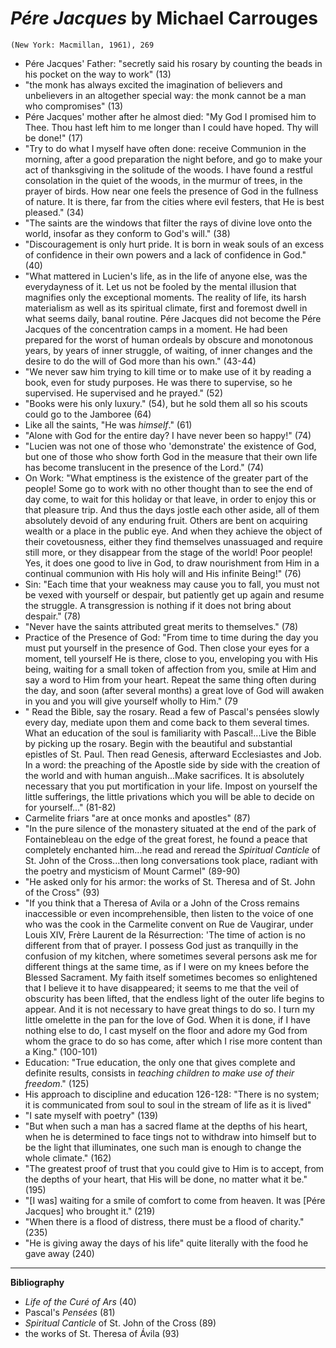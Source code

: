 
# *Pére Jacques* by Michael Carrouges

`(New York: Macmillan, 1961), 269`

- Pére Jacques' Father: "secretly said his rosary by counting the beads in his pocket on the way to work" (13)
- "the monk has always excited the imagination of believers and unbelievers in an altogether special way: the monk cannot be a man who compromises" (13)
- Pére Jacques' mother after he almost died: "My God I promised him to Thee. Thou hast left him to me longer than I could have hoped. Thy will be done!" (17)
- "Try to do what I myself have often done: receive Communion in the morning, after a good preparation the night before, and go to make your act of thanksgiving in the solitude of the woods. I have found a restful consolation in the quiet of the woods, in the murmur of trees, in the prayer of birds. How near one feels the presence of God in the fullness of nature. It is there, far from the cities where evil festers, that He is best pleased." (34)
- "The saints are the windows that filter the rays of divine love onto the world, insofar as they conform to God's will." (38)
- "Discouragement is only hurt pride. It is born in weak souls of an excess of confidence in their own powers and a lack of confidence in God." (40)
- "What mattered in Lucien's life, as in the life of anyone else, was the everydayness of it. Let us not be fooled by the mental illusion that magnifies only the exceptional moments. The reality of life, its harsh materialism as well as its spiritual climate, first and foremost dwell in what seems daily, banal routine. Pére Jacques did not become the Pére Jacques of the concentration camps in a moment. He had been prepared for the worst of human ordeals by obscure and monotonous years, by years of inner struggle, of waiting, of inner changes and the desire to do the will of God more than his own." (43-44)
- "We never saw him trying to kill time or to make use of it by reading a book, even for study purposes. He was there to supervise, so he supervised. He supervised and he prayed." (52)
- "Books were his only luxury." (54), but he sold them all so his scouts could go to the Jamboree (64)
- Like all the saints, "He was *himself*." (61)
- "Alone with God for the entire day? I have never been so happy!" (74)
- "Lucien was not one of those who 'demonstrate' the existence of God, but one of those who show forth God in the measure that their own life has become translucent in the presence of the Lord." (74)
- On Work: "What emptiness is the existence of the greater part of the people! Some go to work with no other thought than to see the end of day come, to wait for this holiday or that leave, in order to enjoy this or that pleasure trip. And thus the days jostle each other aside, all of them absolutely devoid of any enduring fruit. Others are bent on acquiring wealth or a place in the public eye. And when they achieve the object of their covetousness, either they find themselves unassuaged and require still more, or they disappear from the stage of the world! Poor people! Yes, it does one good to live in God, to draw nourishment from Him in a continual communion with His holy will and His infinite Being!" (76)
- Sin: "Each time that your weakness may cause you to fall, you must not be vexed with yourself or despair, but patiently get up again and resume the struggle. A transgression is nothing if it does not bring about despair."  (78)
- "Never have the saints attributed great merits to themselves." (78)
- Practice of the Presence of God: "From time to time during the day you must put yourself in the presence of God. Then close your eyes for a moment, tell yourself He is there, close to you, enveloping you with His being, waiting for a small token of affection from you, smile at Him and say a word to Him from your heart. Repeat the same thing often during the day, and soon (after several months) a great love of God will awaken in you and you will give yourself wholly to Him." (79
- " Read the Bible, say the rosary. Read a few of Pascal's pensées slowly every day, mediate upon them and come back to them several times. What an education of the soul is familiarity with Pascal!...Live the Bible by picking up the rosary. Begin with the beautiful and substantial epistles of St. Paul. Then read Genesis, afterward Ecclesiastes and Job. In a word: the preaching of the Apostle side by side with the creation of the world and with human anguish...Make sacrifices. It is absolutely necessary that you put mortification in your life. Impost on yourself the little sufferings, the little privations which you will be able to decide on for yourself..." (81-82)
- Carmelite friars "are at once monks and apostles" (87)
- "In the pure silence of the monastery situated at the end of the park of Fontainebleau on the edge of the great forest, he found a peace that completely enchanted him...he read and reread the *Spiritual Canticle* of St. John of the Cross...then long conversations took place, radiant with the poetry and mysticism of Mount Carmel" (89-90)
- "He asked only for his armor: the works of St. Theresa and of St. John of the Cross" (93)
- "If you think that a Theresa of Avila or a John of the Cross remains inaccessible or even incomprehensible, then listen to the voice of one who was the cook in the Carmelite convent on Rue de Vaugirar, under Louis XIV, Frère Laurent de la Résurrection: 'The time of action is no different from that of prayer. I possess God just as tranquilly in the confusion of my kitchen, where sometimes several persons ask me for different things at the same time, as if I were on my knees before the Blessed Sacrament. My faith itself sometimes becomes so enlightened that I believe it to have disappeared; it seems to me that the veil of obscurity has been lifted, that the endless light of the outer life begins to appear. And it is not necessary to have great things to do so. I turn my little omelette in the pan for the love of God. When it is done, if I have nothing else to do, I cast myself on the floor and adore my God from whom the grace to do so has come, after which I rise more content than a King." (100-101)
- Education: "True education, the only one that gives complete and definite results, consists in *teaching children to make use of their freedom*." (125)
- His approach to discipline and education 126-128: "There is no system; it is communicated from soul to soul in the stream of life as it is lived"
- "I sate myself with poetry" (139)
- "But when such a man has a sacred flame at the depths of his heart, when he is determined to face tings not to withdraw into himself but to be the light that illuminates, one such man is enough to change the whole climate." (162)
- "The greatest proof of trust that you could give to Him is to accept, from the depths of your heart, that His will be done, no matter what it be." (195)
- "[I was] waiting for a smile of comfort to come from heaven. It was [Pére Jacques] who brought it." (219)
- "When there is a flood of distress, there must be a flood of charity." (235)
- "He is giving away the days of his life" quite literally with the food he gave away (240)

---
**Bibliography**

- *Life of the Curé of Ars* (40)
- Pascal's *Pensées* (81)
- *Spiritual Canticle* of St. John of the Cross (89)
- the works of St. Theresa of Ávila (93)